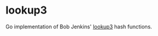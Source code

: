 # lookup3
Go implementation of Bob Jenkins' [lookup3](http://burtleburtle.net/bob/c/lookup3.c) hash functions.
